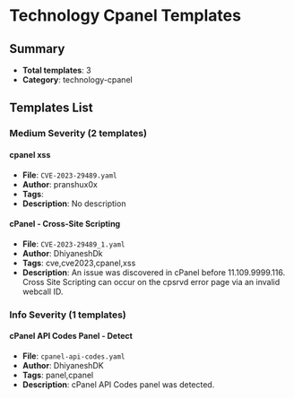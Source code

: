 # Technology Cpanel Templates

## Summary
- **Total templates**: 3
- **Category**: technology-cpanel

## Templates List

### Medium Severity (2 templates)

#### cpanel xss
- **File**: `CVE-2023-29489.yaml`
- **Author**: pranshux0x
- **Tags**: 
- **Description**: No description

#### cPanel - Cross-Site Scripting
- **File**: `CVE-2023-29489_1.yaml`
- **Author**: DhiyaneshDk
- **Tags**: cve,cve2023,cpanel,xss
- **Description**: An issue was discovered in cPanel before 11.109.9999.116. Cross Site Scripting can occur on the cpsrvd error page via an invalid webcall ID.


### Info Severity (1 templates)

#### cPanel API Codes Panel - Detect
- **File**: `cpanel-api-codes.yaml`
- **Author**: DhiyaneshDK
- **Tags**: panel,cpanel
- **Description**: cPanel API Codes panel was detected.

